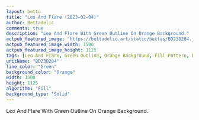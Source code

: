 ```yaml
---
layout: betta
title: "Leo And Flare (2023-02-04)"
author: Bettadelic
comments: true
description: "Leo And Flare With Green Outline On Orange Background."
actpub_featured_image: "https://bettadelic.art/static/bettas/BD230204.jpg"
actpub_featured_image_width: 1500
actpub_featured_image_height: 1125
tags: [Leo And Flare, Green Outline, Orange Background, Fill Pattern, February 2023]
unitName: "BD230204"
line_color: "Green"
background_color: "Orange"
width: 1500
height: 1125
algorithm: "Fill"
background_type: "Solid"
---
```


Leo And Flare With Green Outline On Orange Background.
